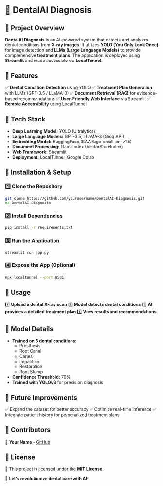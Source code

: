 # 🦷 DentalAI Diagnosis

## **🔹 Project Overview**
**DentalAI Diagnosis** is an AI-powered system that detects and analyzes dental conditions from **X-ray images**. It utilizes **YOLO (You Only Look Once)** for image detection and **LLMs (Large Language Models)** to provide comprehensive **treatment plans**. The application is deployed using **Streamlit** and made accessible via **LocalTunnel**.

## **🔹 Features**
✅ **Dental Condition Detection** using YOLO
✅ **Treatment Plan Generation** with LLMs (GPT-3.5 / LLaMA-3)
✅ **Document Retrieval (RAG)** for evidence-based recommendations
✅ **User-Friendly Web Interface** via Streamlit
✅ **Remote Accessibility** using LocalTunnel

## **🔹 Tech Stack**
- **Deep Learning Model:** YOLO (Ultralytics)
- **Large Language Models:** GPT-3.5, LLaMA-3 (Groq API)
- **Embedding Model:** HuggingFace (BAAI/bge-small-en-v1.5)
- **Document Processing:** LlamaIndex (VectorStoreIndex)
- **Web Framework:** Streamlit
- **Deployment:** LocalTunnel, Google Colab

## **🔹 Installation & Setup**
### **1️⃣ Clone the Repository**
```bash
git clone https://github.com/yourusername/DentalAI-Diagnosis.git
cd DentalAI-Diagnosis
```

### **2️⃣ Install Dependencies**
```bash
pip install -r requirements.txt
```

### **3️⃣ Run the Application**
```bash
streamlit run app.py
```

### **4️⃣ Expose the App (Optional)**
```bash
npx localtunnel --port 8501
```

## **🔹 Usage**
1️⃣ **Upload a dental X-ray scan**
2️⃣ **Model detects dental conditions**
3️⃣ **AI provides a detailed treatment plan**
4️⃣ **View results and recommendations**

## **🔹 Model Details**
- **Trained on 6 dental conditions:**
  - Prosthesis
  - Root Canal
  - Caries
  - Impaction
  - Restoration
  - Root Stump
- **Confidence Threshold:** 70%
- **Trained with YOLOv8** for precision diagnosis

## **🔹 Future Improvements**
✅ Expand the dataset for better accuracy
✅ Optimize real-time inference
✅ Integrate patient history for personalized treatment plans

## **🔹 Contributors**
👤 **Your Name** - [GitHub](https://github.com/yourusername)

## **🔹 License**
📜 This project is licensed under the **MIT License**.

🚀 **Let's revolutionize dental care with AI!**

